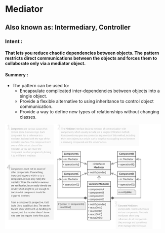 # Mediator

## Also known as: Intermediary, Controller

### Intent :

#### That lets you reduce chaotic dependencies between objects. The pattern restricts direct communications between the objects and forces them to collaborate only via a mediator object.

#### Summery :
- The pattern can be used to:
    - Encapsulate complicated inter-dependencies between objects into a single object.
    - Provide a flexible alternative to using inheritance to control object communication.
    - Provide a way to define new types of relationships without changing classes.

![Mediator Diagram](./mediator.png "Mediator Diagram")
